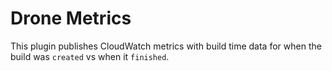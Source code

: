 # Drone Metrics

This plugin publishes CloudWatch metrics with build time data for when the
build was `created` vs when it `finished`.
